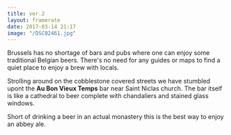 ```yaml
---
title: ver.2
layout: framerate
date: 2017-03-14 21:17
image: "/DSC02461.jpg"
---
```

Brussels has no shortage of bars and pubs where one can enjoy some traditional Belgian beers. There's no need for any guides or maps to find a quiet place to enjoy a brew with locals.

Strolling around on the cobblestone covered streets we have stumbled upont the **Au Bon Vieux Temps** bar near Saint Niclas church. The bar itself is like a cathedral to beer complete with chandaliers and stained glass windows.

Short of drinking a beer in an actual monastery this is the best way to enjoy an abbey ale.
